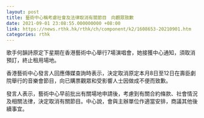 ```yaml
---
layout: post
title: 藝術中心稱考慮社會及法律取消有關節目　向觀眾致歉
date: 2021-09-01 23:08:55.000000000 +08:00
link: https://news.rthk.hk/rthk/ch/component/k2/1608653-20210901.htm
categories: rthk
---
```


歌手何韻詩原定下星期在香港藝術中心舉行7場演唱會，她接獲中心通知，須取消預訂，終止租用場地。

香港藝術中心發言人回應傳媒查詢時表示，決定取消原定本月8日至12日在壽臣劇院舉行的音樂會節目，向已購票觀眾和受影響人士因做成不便而致歉。

發言人表示，藝術中心早前批出有關場地申請後，考慮到有關合約條款、社會情況及相關法律，決定取消有關節目。中心說，會與主辦單位作適當安排，商議其他後續事宜。
